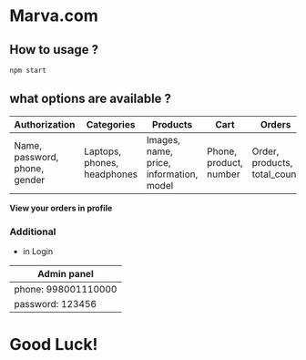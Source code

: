 # Marva.com

## How to usage ?

```javascript
npm start
```
## what options are available ?

| Authorization | Categories | Products | Cart | Orders |
| ------------- | ---------- | -------- | ------ | ----- |
| Name, password, phone, gender | Laptops, phones, headphones | Images, name, price, information, model | Phone, product, number | Order, products, total_count

**View your orders in profile**

### Additional
* in Login

| Admin panel |
|------------|
| phone: 998001110000 |
| password: 123456     

# Good Luck!